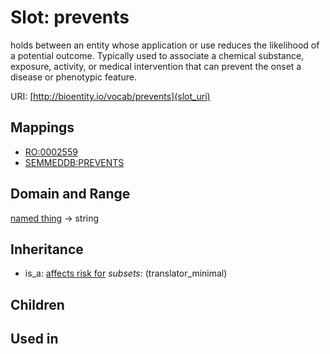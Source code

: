 # Slot: prevents


holds between an entity whose application or use reduces the likelihood of a potential outcome.  Typically used to associate a chemical substance, exposure, activity, or medical intervention that can prevent the onset a disease or phenotypic feature.

URI: [http://bioentity.io/vocab/prevents](slot_uri)
## Mappings

 * [RO:0002559](http://purl.obolibrary.org/obo/RO_0002559)
 * [SEMMEDDB:PREVENTS](http://purl.obolibrary.org/obo/SEMMEDDB_PREVENTS)
## Domain and Range

[named thing](NamedThing.md) -> string
## Inheritance

 *  is_a: [affects risk for](affects_risk_for.md) *subsets*: (translator_minimal)
## Children

## Used in

